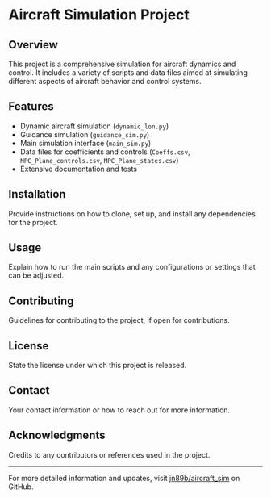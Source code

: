# Aircraft Simulation Project

## Overview
This project is a comprehensive simulation for aircraft dynamics and control. It includes a variety of scripts and data files aimed at simulating different aspects of aircraft behavior and control systems.

## Features
- Dynamic aircraft simulation (`dynamic_lon.py`)
- Guidance simulation (`guidance_sim.py`)
- Main simulation interface (`main_sim.py`)
- Data files for coefficients and controls (`Coeffs.csv`, `MPC_Plane_controls.csv`, `MPC_Plane_states.csv`)
- Extensive documentation and tests

## Installation
Provide instructions on how to clone, set up, and install any dependencies for the project.

## Usage
Explain how to run the main scripts and any configurations or settings that can be adjusted.

## Contributing
Guidelines for contributing to the project, if open for contributions.

## License
State the license under which this project is released.

## Contact
Your contact information or how to reach out for more information.

## Acknowledgments
Credits to any contributors or references used in the project.

---

For more detailed information and updates, visit [jn89b/aircraft_sim](https://github.com/jn89b/aircraft_sim) on GitHub.
